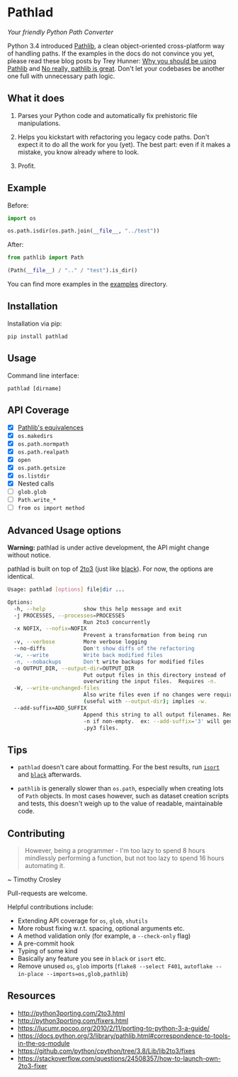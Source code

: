 # Pathlad
_Your friendly Python Path Converter_

Python 3.4 introduced [Pathlib](https://docs.python.org/3/library/pathlib.html), a clean object-oriented cross-platform way of handling paths. If the examples in the docs do not convince you yet, please read these blog posts by Trey Hunner:  [Why you should be using Pathlib](https://treyhunner.com/2018/12/why-you-should-be-using-pathlib/) and [No really, pathlib is great](https://treyhunner.com/2019/01/no-really-pathlib-is-great/).
Don't let your codebases be another one full with unnecessary path logic.

## What it does

1. Parses your Python code and automatically fix prehistoric file manipulations.

2. Helps you kickstart with refactoring you legacy code paths. Don't expect it to do all the work for you (yet). The best part: even if it makes a mistake, you know already where to look.

3. Profit.

## Example
Before:
```python
import os

os.path.isdir(os.path.join(__file__, "../test"))
```

After:

```python
from pathlib import Path

(Path(__file__) / ".." / "test").is_dir()
```

You can find more examples in the [examples](examples/input/) directory.

## Installation

Installation via pip:

`pip install pathlad`

## Usage

Command line interface:

`pathlad [dirname]`

## API Coverage

- [X] [Pathlib's equivalences](https://docs.python.org/3.8/library/pathlib.html#correspondence-to-tools-in-the-os-module)
- [X] `os.makedirs`
- [X] `os.path.normpath`
- [X] `os.path.realpath`
- [X] `open`
- [X] `os.path.getsize`
- [X] `os.listdir`
- [X] Nested calls
- [ ] `glob.glob`
- [ ] `Path.write_*`
- [ ] `from os import method`

## Advanced Usage options

**Warning:** pathlad is under active development, the API might change without notice.

pathlad is built on top of [2to3](https://docs.python.org/3/library/2to3.html) (just like [black](https://github.com/psf/black)). For now, the options are identical.

```bash
Usage: pathlad [options] file|dir ...

Options:
  -h, --help            show this help message and exit
  -j PROCESSES, --processes=PROCESSES
                        Run 2to3 concurrently
  -x NOFIX, --nofix=NOFIX
                        Prevent a transformation from being run
  -v, --verbose         More verbose logging
  --no-diffs            Don't show diffs of the refactoring
  -w, --write           Write back modified files
  -n, --nobackups       Don't write backups for modified files
  -o OUTPUT_DIR, --output-dir=OUTPUT_DIR
                        Put output files in this directory instead of
                        overwriting the input files.  Requires -n.
  -W, --write-unchanged-files
                        Also write files even if no changes were required
                        (useful with --output-dir); implies -w.
  --add-suffix=ADD_SUFFIX
                        Append this string to all output filenames. Requires
                        -n if non-empty.  ex: --add-suffix='3' will generate
                        .py3 files.
```

## Tips

- `pathlad` doesn't care about formatting. For the best results, run [`isort`](https://github.com/timothycrosley/isort) and [`black`](https://github.com/psf/black/) afterwards.

- `pathlib` is generally slower than `os.path`, especially when creating lots of `Path` objects. In most cases however, such as dataset creation scripts and tests, this doesn't weigh up to the value of readable, maintainable code.

## Contributing

> However, being a programmer - I'm too lazy to spend 8 hours mindlessly performing a function, but not too lazy to spend 16 hours automating it. 

~ Timothy Crosley

Pull-requests are welcome.

Helpful contributions include:
- Extending API coverage for `os`, `glob`, `shutils`
- More robust fixing w.r.t. spacing, optional arguments etc. 
- A method validation only (for example, a `--check-only` flag)
- A pre-commit hook
- Typing of some kind
- Basically any feature you see in `black` or `isort` etc. 
- Remove unused `os`, `glob` imports (`flake8 --select F401`, `autoflake --in-place --imports=os,glob,pathlib`) 

## Resources

- http://python3porting.com/2to3.html
- http://python3porting.com/fixers.html
- https://lucumr.pocoo.org/2010/2/11/porting-to-python-3-a-guide/
- https://docs.python.org/3/library/pathlib.html#correspondence-to-tools-in-the-os-module
- https://github.com/python/cpython/tree/3.8/Lib/lib2to3/fixes
- https://stackoverflow.com/questions/24508357/how-to-launch-own-2to3-fixer
